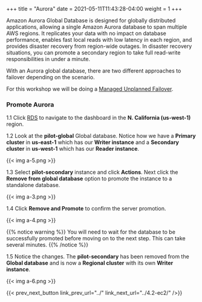 +++
title = "Aurora"
date =  2021-05-11T11:43:28-04:00
weight = 1
+++

Amazon Aurora Global Database is designed for globally distributed applications, allowing a single Amazon Aurora database to span multiple AWS regions. It replicates your data with no impact on database performance, enables fast local reads with low latency in each region, and provides disaster recovery from region-wide outages. In disaster recovery situations, you can promote a secondary region to take full read-write responsibilities in under a minute.

With an Aurora global database, there are two different approaches to failover depending on the scenario.  

For this workshop we will be doing a [Managed Unplanned Failover](https://docs.aws.amazon.com/AmazonRDS/latest/AuroraUserGuide/aurora-global-database-disaster-recovery.html).

### Promote Aurora

1.1 Click [RDS](https://us-west-1.console.aws.amazon.com/rds/home?region=us-west-1#databases:) to navigate to the dashboard in the **N. California (us-west-1)** region.

1.2 Look at the **pilot-global** Global database. Notice how we have a **Primary cluster** in **us-east-1** which has our **Writer instance** and a **Secondary cluster** in **us-west-1** which has our **Reader instance**.

{{< img a-5.png >}}

1.3 Select **pilot-secondary** instance and click **Actions**. Next click the **Remove from global database** option to promote the instance to a standalone database.

{{< img a-3.png >}}

1.4 Click **Remove and Promote** to confirm the server promotion.

{{< img a-4.png >}}

{{% notice warning %}}
You will need to wait for the database to be successfully promoted before moving on to the next step.  This can take several minutes.
{{% /notice %}}

1.5 Notice the changes. The **pilot-secondary** has been removed from the **Global database** and is now a **Regional cluster** with its own **Writer instance**.

{{< img a-6.png >}}

{{< prev_next_button link_prev_url="../" link_next_url="../4.2-ec2/" />}}